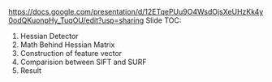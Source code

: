 https://docs.google.com/presentation/d/12ETqePUu9O4WsdOjsXeUHzKk4y0odQKuonpHy_TuqOU/edit?usp=sharing
Slide TOC:
1. Hessian Detector
2. Math Behind Hessian Matrix
3. Construction of feature vector
4. Comparision between SIFT and SURF
5. Result



